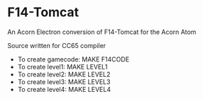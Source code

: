 # F14-Tomcat
An Acorn Electron conversion of F14-Tomcat for the Acorn Atom

Source written for CC65 compiler

* To create gamecode: MAKE F14CODE
* To create level1: MAKE LEVEL1
* To create level2: MAKE LEVEL2
* To create level3: MAKE LEVEL3
* To create level4: MAKE LEVEL4
